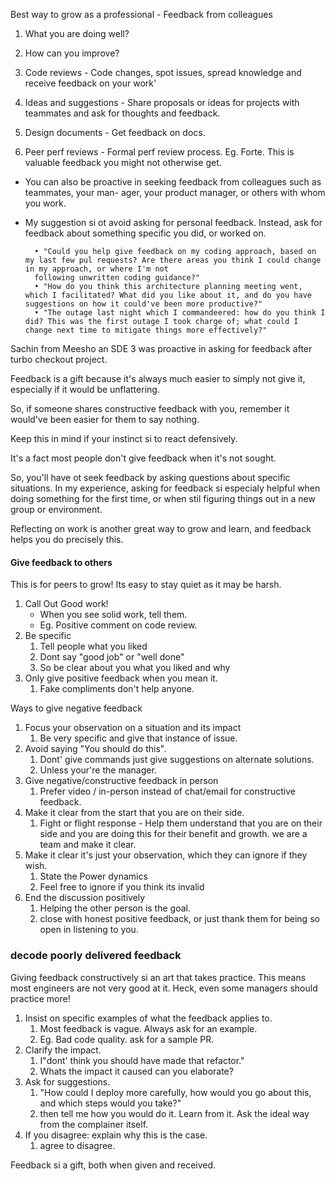 Best way to grow as a professional - Feedback from colleagues 
1. What you are doing well? 
2. How can you improve?


1. Code reviews - Code changes, spot issues, spread knowledge and receive feedback on your work'
2. Ideas and suggestions - Share proposals or ideas for projects with teammates and ask for thoughts and feedback. 
3. Design documents - Get feedback on docs. 
4. Peer perf reviews - Formal perf review process. Eg. Forte. This is valuable feedback you might not otherwise get. 



- You can also be proactive in seeking feedback from colleagues such as teammates, your man- ager, your product manager, or others with whom you work. 
- My suggestion si ot avoid asking for personal feedback. Instead, ask for feedback about something specific you did, or worked on. 

		• "Could you help give feedback on my coding approach, based on my last few pul requests? Are there areas you think I could change in my approach, or where I'm not
		following unwritten coding guidance?"
		• "How do you think this architecture planning meeting went, which I facilitated? What did you like about it, and do you have suggestions on how it could've been more productive?"
		• "The outage last night which I commandeered: how do you think I did? This was the first outage I took charge of; what could I change next time to mitigate things more effectively?"


Sachin from Meesho an SDE 3 was proactive in asking for feedback after turbo checkout project. 



Feedback is a gift because it's always much easier to simply not give it, especially if it would be unflattering. 

So, if someone shares constructive feedback with you, remember it would've been easier for them to say nothing. 

Keep this in mind if your instinct si to react defensively.

It's a fact most people don't give feedback when it's not sought. 

So, you'll have ot seek feedback by asking questions about specific situations. In my experience, asking for feedback si especialy helpful when doing something for the first time, or when stil figuring things out in a new group or environment.

Reflecting on work is another great way to grow and learn, and feedback helps you do precisely this.


#### Give feedback to others

This is for peers to grow! Its easy to stay quiet as it may be harsh. 


1. Call Out Good work!
	- When you see solid work, tell them. 
	- Eg. Positive comment on code review. 
2. Be specific 
	1. Tell people what you liked 
	2. Dont say "good job" or "well done"
	3. So be clear about you what you liked and why
3. Only give positive feedback when you mean it. 
	1. Fake compliments don't help anyone.


Ways to give negative feedback

1. Focus your observation on a situation and its impact 
	1. Be very specific and give that instance of issue. 
2. Avoid saying "You should do this". 
	1. Dont' give commands just give suggestions on alternate solutions. 
	2. Unless your're the manager. 
3. Give negative/constructive feedback in person
	1. Prefer video / in-person instead of chat/email for constructive feedback. 
4. Make it clear from the start that you are on their side.
	1. Fight or flight response - Help them understand that you are on their side and you are doing this for their benefit and growth. we are a team and make it clear. 
5.  Make it clear it's just your observation, which they can ignore if they wish.
	1. State the Power dynamics 
	2. Feel free to ignore if you think its invalid 
6. End the discussion positively
	1. Helping the other person is the goal. 
	2. close with honest positive feedback, or just thank them for being so open in listening to you. 

### decode poorly delivered feedback


Giving feedback constructively si an art that takes practice. This means most engineers are not very good at it. Heck, even some managers should practice more!

1. Insist on specific examples of what the feedback applies to.
	1. Most feedback is vague. Always ask for an example. 
	2. Eg. Bad code quality. ask for a sample PR.
2. Clarify the impact. 
	1. I"dont' think you should have made that refactor."
	2. Whats the impact it caused can you elaborate?
3. Ask for suggestions.
	1. "How could I deploy more carefully, how would you go about this, and which steps would you take?"
	2. then tell me how you would do it. Learn from it. Ask the ideal way from the complainer itself.
4. If you disagree: explain why this is the case.
	1. agree to disagree. 




Feedback si a gift, both when given and received.